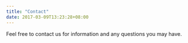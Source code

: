 ```yaml
---
title: "Contact"
date: 2017-03-09T13:23:28+08:00
---
```


Feel free to contact us for information and any questions you may have.